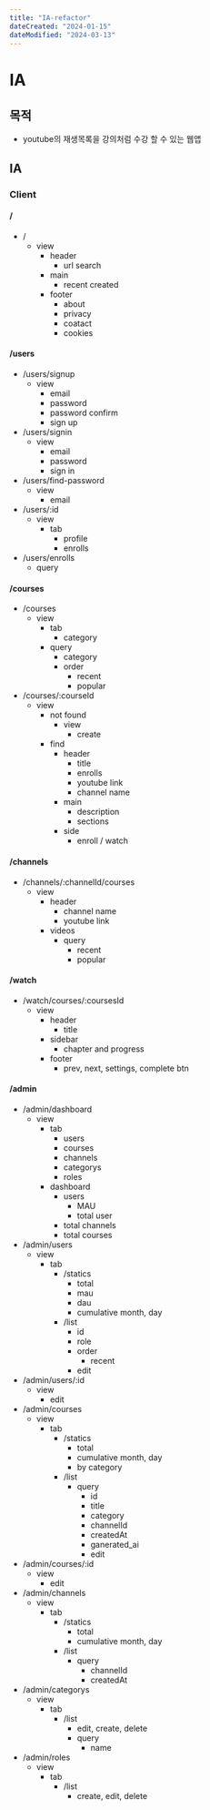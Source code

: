 ```yaml
---
title: "IA-refactor"
dateCreated: "2024-01-15"
dateModified: "2024-03-13"
---
```

# IA

## 목적

- youtube의 재생목록을 강의처럼 수강 할 수 있는 웹앱

## IA

### Client

#### /

- /
  - view
    - header
      - url search
    - main
      - recent created
    - footer
      - about
      - privacy
      - coatact
      - cookies

#### /users

- /users/signup
  - view
    - email
    - password
    - password confirm
    - sign up
- /users/signin
  - view
    - email
    - password
    - sign in
- /users/find-password
  - view
    - email
- /users/:id
  - view
    - tab
      - profile
      - enrolls
- /users/enrolls
  - query

#### /courses

- /courses
  - view
    - tab
      - category
    - query
      - category
      - order
        - recent
        - popular
- /courses/:courseId
  - view
    - not found
      - view
        - create
    - find
      - header
        - title
        - enrolls
        - youtube link
        - channel name
      - main
        - description
        - sections
      - side
        - enroll / watch

#### /channels

- /channels/:channelId/courses
  - view
    - header
      - channel name
      - youtube link
    - videos
      - query
        - recent
        - popular

#### /watch

- /watch/courses/:coursesId
  - view
    - header
      - title
    - sidebar
      - chapter and progress
    - footer
      - prev, next, settings, complete btn

#### /admin

- /admin/dashboard
  - view
    - tab
      - users
      - courses
      - channels
      - categorys
      - roles
    - dashboard
      - users
        - MAU
        - total user
      - total channels
      - total courses
- /admin/users
  - view
    - tab
      - /statics
        - total
        - mau
        - dau
        - cumulative month, day
      - /list
        - id
        - role
        - order
          - recent
        - edit
- /admin/users/:id
  - view
    - edit
- /admin/courses
  - view
    - tab
      - /statics
        - total
        - cumulative month, day
        - by category
      - /list
        - query
          - id
          - title
          - category
          - channelId
          - createdAt
          - ganerated_ai
          - edit
- /admin/courses/:id
  - view
    - edit
- /admin/channels
  - view
    - tab
      - /statics
        - total
        - cumulative month, day
      - /list
        - query
          - channelId
          - createdAt
- /admin/categorys
  - view
    - tab
      - /list
        - edit, create, delete
        - query
          - name
- /admin/roles
  - view
    - tab
      - /list
        - create, edit, delete
